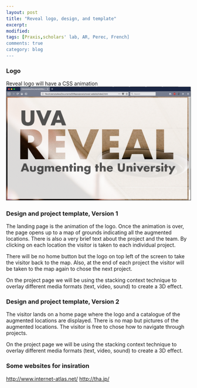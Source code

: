 ```yaml
---
layout: post
title: "Reveal logo, design, and template"
excerpt:
modified:
tags: [Praxis,scholars' lab, AR, Perec, French]
comments: true
category: blog
---
```


### Logo
Reveal logo will have a CSS animation
![Image of logo](/images/reveal-logo-in-browser.png)

### Design and project template, Version 1
The landing page is the animation of the logo. Once the animation is over, the page opens up to a map of grounds indicating all the augmented locations. There is also a very brief text about the project and the team. By clicking on each location the visitor is taken to each individual project.

There will be no home button but the logo on top left of the screen to take the visitor back to the map. Also, at the end of each project the visitor will be taken to the map again to chose the next project.

On the project page we will be using the stacking context technique to overlay different media formats (text, video, sound) to create a 3D effect.

### Design and project template, Version 2
The visitor lands on a home page where the logo and a catalogue of the augmented locations are displayed. There is no map but pictures of the augmented locations. The visitor is free to chose how to navigate through projects.

On the project page we will be using the stacking context technique to overlay different media formats (text, video, sound) to create a 3D effect.  


### Some websites for insiration
http://www.internet-atlas.net/
http://tha.jp/
